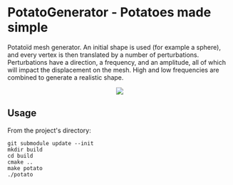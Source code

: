 # PotatoGenerator - Potatoes made simple

Potatoïd mesh generator. An initial shape is used (for example a sphere), and every vertex is then translated by a number of perturbations. Perturbations have a direction, a frequency, and an amplitude, all of which will impact the displacement on the mesh. High and low frequencies are combined to generate a realistic shape.

<p align="center">
<img src="https://github.com/CorentinDumery/PotatoGenerator/blob/master/images/potato.gif" />
</p>

## Usage

From the project's directory:
```
git submodule update --init
mkdir build
cd build
cmake ..
make potato
./potato
```



